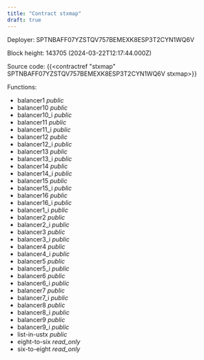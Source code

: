 ```yaml
---
title: "Contract stxmap"
draft: true
---
```

Deployer: SPTNBAFF07YZSTQV757BEMEXK8ESP3T2CYN1WQ6V


 



Block height: 143705 (2024-03-22T12:17:44.000Z)

Source code: {{<contractref "stxmap" SPTNBAFF07YZSTQV757BEMEXK8ESP3T2CYN1WQ6V stxmap>}}

Functions:

* balancer1 _public_
* balancer10 _public_
* balancer10_i _public_
* balancer11 _public_
* balancer11_i _public_
* balancer12 _public_
* balancer12_i _public_
* balancer13 _public_
* balancer13_i _public_
* balancer14 _public_
* balancer14_i _public_
* balancer15 _public_
* balancer15_i _public_
* balancer16 _public_
* balancer16_i _public_
* balancer1_i _public_
* balancer2 _public_
* balancer2_i _public_
* balancer3 _public_
* balancer3_i _public_
* balancer4 _public_
* balancer4_i _public_
* balancer5 _public_
* balancer5_i _public_
* balancer6 _public_
* balancer6_i _public_
* balancer7 _public_
* balancer7_i _public_
* balancer8 _public_
* balancer8_i _public_
* balancer9 _public_
* balancer9_i _public_
* list-in-ustx _public_
* eight-to-six _read_only_
* six-to-eight _read_only_
